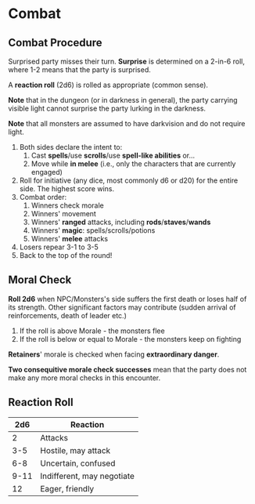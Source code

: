 # Combat

## Combat Procedure 

Surprised party misses their turn. **Surprise** is determined on a 2-in-6 roll, where 1-2 means that the party is surprised.

A **reaction roll** (2d6) is rolled as appropriate (common sense).

**Note** that in the dungeon (or in darkness in general), the party carrying visible light cannot surprise the party lurking in the darkness.

**Note** that all monsters are assumed to have darkvision and do not require light.

1. Both sides declare the intent to:
	1. Cast **spells**/use **scrolls**/use **spell-like abilities** or...
	2. Move while **in melee** (i.e., only the characters that are currently engaged)
2. Roll for initiative (any dice, most commonly d6 or d20) for the entire side. The highest score wins.
3. Combat order:
	1. Winners check morale
	2. Winners' movement
	3. Winners' **ranged** attacks, including **rods**/**staves**/**wands**
	4. Winners' **magic**: spells/scrolls/potions
	5. Winners' **melee** attacks
4. Losers repear 3-1 to 3-5
5. Back to the top of the round! 

## Moral Check 

**Roll 2d6** when NPC/Monsters's side suffers the first death or loses half of its strength. Other significant factors may contribute (sudden arrival of reinforcements, death of leader etc.)

1. If the roll is above Morale - the monsters flee
2. If the roll is below or equal to Morale - the monsters keep on fighting

**Retainers**' morale is checked when facing **extraordinary danger**.

**Two consequitive morale check successes** mean that the party does not make any more moral checks in this encounter.

## Reaction Roll

| 2d6 | Reaction | 
| --- | --- | 
| 2 | Attacks | 
| 3-5 | Hostile, may attack | 
| 6-8 | Uncertain, confused | 
| 9-11 | Indifferent, may negotiate | 
| 12 | Eager, friendly | 
